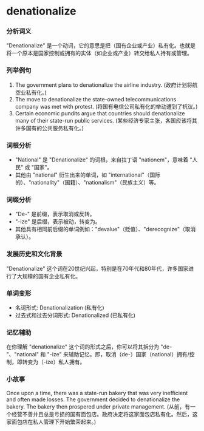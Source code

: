 # denationalize

### 分析词义

  

"Denationalize" 是一个动词，它的意思是把（国有企业或产业）私有化。也就是将一个原本是国家控制或拥有的实体（如企业或产业）转交给私人持有或管理。

  

### 列举例句

  

1.  The government plans to denationalize the airline industry. (政府计划将航空业私有化。)
2.  The move to denationalize the state-owned telecommunications company was met with protest. (将国有电信公司私有化的举动遭到了抗议。)
3.  Certain economic pundits argue that countries should denationalize many of their state-run public services. (某些经济专家主张，各国应该将其许多国有的公共服务私有化。)

  

### 词根分析

  

*   "National" 是 "Denationalize" 的词根，来自拉丁语 "nationem"，意味着 "人民" 或 "国家"。
*   其他由 "national" 衍生出来的单词，如 "international"（国际的）、"nationality"（国籍）、"nationalism"（民族主义）等。

  

### 词缀分析

  

*   "De-" 是前缀，表示取消或反转。
*   "-ize" 是后缀，表示被动，转变为。
*   其他具有相同前后缀的单词例如："devalue"（贬值）、"derecognize"（取消承认）。

  

### 发展历史和文化背景

  

"Denationalize" 这个词在20世纪兴起，特别是在70年代和80年代，许多国家进行了大规模的国有企业私有化。

  

### 单词变形

  

*   名词形式: Denationalization (私有化)
*   过去式和过去分词形式: Denationalized (已私有化)

  

### 记忆辅助

  

在你理解 "denationalize" 这个词的形式之后，你可以将其拆分为 "de-"、"national" 和 "-ize" 来辅助记忆。即，取消（de-）国家（national）拥有/控制，即转变为（-ize）私人拥有。

  

### 小故事

  

Once upon a time, there was a state-run bakery that was very inefficient and often made losses. The government decided to denationalize the bakery. The bakery then prospered under private management. (从前，有一个经营不善并且总是亏损的国有面包店。政府决定将这家面包店私有化。然后，这家面包店在私人管理下开始繁荣起来。)
